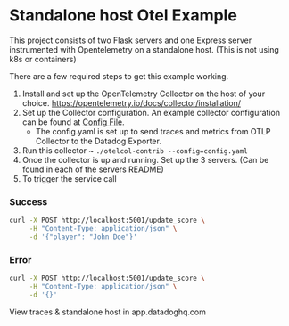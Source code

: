 # Standalone host Otel Example
This project consists of two Flask servers and one Express server instrumented with Opentelemetry on a standalone host. (This is not using k8s or containers)

There are a few required steps to get this example working. 
1. Install and set up the OpenTelemetry Collector on the host of your choice. https://opentelemetry.io/docs/collector/installation/
2. Set up the Collector configuration. An example collector configuration can be found at [Config File](./config.yaml).
    * The config.yaml is set up to send traces and metrics from OTLP Collector to the Datadog Exporter.
3. Run this collector  ~ `./otelcol-contrib --config=config.yaml`
4. Once the collector is up and running. Set up the 3 servers. (Can be found in each of the servers README)
5. To trigger the service call 

### Success
```bash
curl -X POST http://localhost:5001/update_score \
     -H "Content-Type: application/json" \
     -d '{"player": "John Doe"}'
```
### Error
``` bash
curl -X POST http://localhost:5001/update_score \
     -H "Content-Type: application/json" \
     -d '{}'
```


View traces & standalone host in app.datadoghq.com
